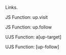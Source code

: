 Links.
  

JS Function: up.visit

JS Function: up.follow

UJS Function: a[up-target]

UJS Function: [up-follow]
